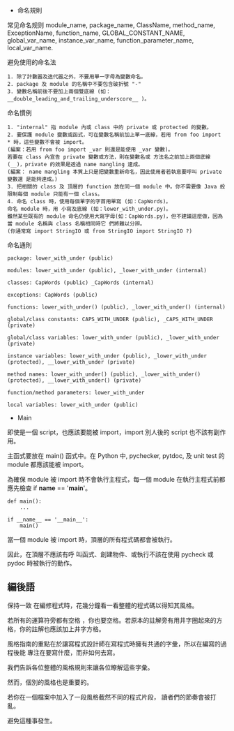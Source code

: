 * 命名規則

常见命名规则
    module_name,
    package_name,
    ClassName,
    method_name,
    ExceptionName,
    function_name,
    GLOBAL_CONSTANT_NAME,
    global_var_name,
    instance_var_name,
    function_parameter_name,
    local_var_name.
    

避免使用的命名法

    1. 除了計數器及迭代器之外，不要用單一字母為變數命名。
    2. package 及 module 的名稱中不要包含破折號 "-"
    3. 變數名稱前後不要加上兩個雙底線 (如：__double_leading_and_trailing_underscore__ )。

命名慣例

    1. "internal" 指 module 內或 class 中的 private 或 protected 的變數。
    2. 要保護 module 變數或函式，可在變數名稱前加上單一底線，若用 from foo import * 時，這些變數不會被 import。
    (編案：若用 from foo import _var 則還是能使用 _var 變數)。
    若要在 class 內宣告 private 變數或方法，則在變數名或 方法名之前加上兩個底線 (__)，private 的效果是透過 name mangling 達成。
    (編案： name mangling 本質上只是把變數重新命名，因此使用者若執意要呼叫 private 變數還 是能夠達成。)
    3. 把相關的 class 及 頂層的 function 放在同一個 module 中。你不需要像 Java 般 限制每個 module 只能有一個 class。
    4. 命名 class 時，使用每個單字的字首用單寫 (如：CapWords)。
    命名 module 時，用 小寫及底線 (如：lower_with_under.py)。
    雖然某些既有的 module 命名仍使用大寫字母(如：CapWords.py)，但不建議這麼做，因為當 module 名稱與 class 名稱相同時它 們將難以分辨。
    (你通常寫 import StringIO 或 from StringIO import StringIO ?)

命名通則

    package: lower_with_under (public)
    
    modules: lower_with_under (public), _lower_with_under (internal)
    
    classes: CapWords (public) _CapWords (internal)
    
    exceptions: CapWords (public)
    
    functions: lower_with_under() (public), _lower_with_under() (internal)
    
    global/class constants: CAPS_WITH_UNDER (public), _CAPS_WITH_UNDER (private)
    
    global/class variables: lower_with_under (public), _lower_with_under (private)
    
    instance variables: lower_with_under (public), _lower_with_under (protected), __lower_with_under (private)
    
    method names: lower_with_under() (public), _lower_with_under() (protected), __lower_with_under() (private)
    
    function/method parameters: lower_with_under
    
    local variables: lower_with_under (public)

* Main

即使是一個 script，也應該要能被 import，import 別人後的 script 也不該有副作用。

主函式要放在 main() 函式中。在 Python 中, pychecker, pytdoc, 及 unit test 的 module 都應該能被 import。

為確保 module 被 import 時不會執行主程式，每一個 module 在執行主程式前都應先檢查 if __name__ == '__main__'。

    def main():
        ...
    
    if __name__ == '__main__':
        main()
    
當一個 module 被 import 時，頂層的所有程式碼都會被執行。

因此，在頂層不應該有呼 叫函式、創建物件、或執行不該在使用 pycheck 或 pydoc 時被執行的動作。

編後語
------

保持一致 在編修程式時，花幾分鐘看一看整體的程式碼以得知其風格。

若所有的運算符旁都有空格 ，你也要空格。若原本的註解旁有用井字圈起來的方格，你的註解也應該加上井字方格。

風格指南的重點在於讓寫程式設計師在寫程式時擁有共通的字彙，所以在編寫的過程後能 專注在要寫什麼，而非如何去寫。

我們告訴各位整體的風格規則來讓各位瞭解這些字彙。

然而，個別的風格也是重要的。

若你在一個檔案中加入了一段風格截然不同的程式片段， 讀者們的節奏會被打亂。

避免這種事發生。
